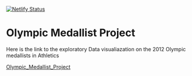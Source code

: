 [![Netlify Status](https://api.netlify.com/api/v1/badges/0c50f38e-c269-4567-ac4a-ea03fd3ba237/deploy-status)](https://app.netlify.com/sites/olympic-medallist-visuals/deploys)
# Olympic Medallist Project

Here is the link to the exploratory Data visualiazation on the 2012 Olympic medallists in Athletics

[Olympic_Medallist_Project](https://olympic-medallist-visuals.netlify.app/)

